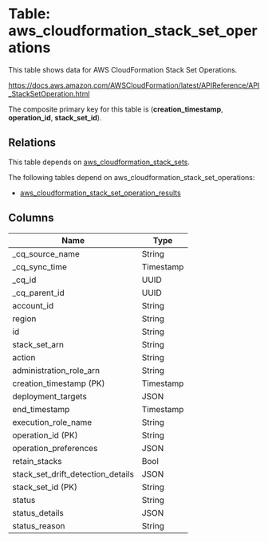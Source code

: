 # Table: aws_cloudformation_stack_set_operations

This table shows data for AWS CloudFormation Stack Set Operations.

https://docs.aws.amazon.com/AWSCloudFormation/latest/APIReference/API_StackSetOperation.html

The composite primary key for this table is (**creation_timestamp**, **operation_id**, **stack_set_id**).

## Relations

This table depends on [aws_cloudformation_stack_sets](aws_cloudformation_stack_sets).

The following tables depend on aws_cloudformation_stack_set_operations:
  - [aws_cloudformation_stack_set_operation_results](aws_cloudformation_stack_set_operation_results)

## Columns

| Name          | Type          |
| ------------- | ------------- |
|_cq_source_name|String|
|_cq_sync_time|Timestamp|
|_cq_id|UUID|
|_cq_parent_id|UUID|
|account_id|String|
|region|String|
|id|String|
|stack_set_arn|String|
|action|String|
|administration_role_arn|String|
|creation_timestamp (PK)|Timestamp|
|deployment_targets|JSON|
|end_timestamp|Timestamp|
|execution_role_name|String|
|operation_id (PK)|String|
|operation_preferences|JSON|
|retain_stacks|Bool|
|stack_set_drift_detection_details|JSON|
|stack_set_id (PK)|String|
|status|String|
|status_details|JSON|
|status_reason|String|